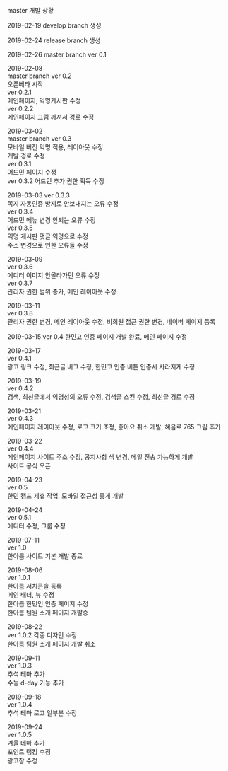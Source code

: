 master 개발 상황

2019-02-19
develop branch 생성

2019-02-24
release branch 생성

2019-02-26
master branch ver 0.1

2019-02-08  
master branch ver 0.2  
오픈베타 시작  
ver 0.2.1  
메인페이지, 익명게시판 수정  
ver 0.2.2  
메인페이지 그림 깨져서 경로 수정  

2019-03-02  
master branch ver 0.3  
모바일 버전 익명 적용, 레이아웃 수정  
개발 경로 수정  
ver 0.3.1  
어드민 페이지 수정  
ver 0.3.2
어드민 추가 권한 획득 수정 

2019-03-03 
ver 0.3.3  
쪽지 자동인증 방지로 안보내지는 오류 수정  
ver 0.3.4  
어드민 메뉴 변경 안되는 오류 수정  
ver 0.3.5  
익명 게시판 댓글 익명으로 수정  
주소 변경으로 인한 오류들 수정  

2019-03-09  
ver 0.3.6  
에디터 이미지 안올라가던 오류 수정  
ver 0.3.7  
관리자 권한 범위 증가, 메인 레이아웃 수정  

2019-03-11  
ver 0.3.8  
관리자 권한 변경, 메인 레이아웃 수정, 비회원 접근 권한 변경, 네이버 페이지 등록  

2019-03-15
ver 0.4
한민고 인증 페이지 개발 완료, 메인 페이지 수정

2019-03-17  
ver 0.4.1  
광고 링크 수정, 최근글 버그 수정, 한민고 인증 버튼 인증시 사라지게 수정  

2019-03-19  
ver 0.4.2  
검색, 최신글에서 익명성의 오류 수정, 검색글 스킨 수정, 최신글 경로 수정  

2019-03-21  
ver 0.4.3  
메인페이지 레이아웃 수정, 로고 크기 조정, 좋아요 취소 개발, 혜음로 765 그림 추가  

2019-03-22  
ver 0.4.4  
메인페이지 사이트 주소 수정, 공지사항 색 변경, 메일 전송 가능하게 개발  
사이트 공식 오픈  

2019-04-23  
ver 0.5  
한민 캠프 제휴 작업, 모바일 접근성 좋게 개발  

2019-04-24  
ver 0.5.1  
에디터 수정, 그룹 수정  

2019-07-11  
ver 1.0  
한아름 사이트 기본 개발 종료  

2019-08-06  
ver 1.0.1  
한아름 서치콘솔 등록  
메인 배너, 뷰 수정  
한아름 한민인 인증 페이지 수정  
한아름 팀원 소개 페이지 개발중  

2019-08-22  
ver 1.0.2 
각종 디자인 수정  
한아름 팀원 소개 페이지 개발 취소  

2019-09-11  
ver 1.0.3  
추석 테마 추가  
수능 d-day 기능 추가  

2019-09-18  
ver 1.0.4  
추석 테마 로고 일부분 수정  

2019-09-24   
ver 1.0.5  
겨울 테마 추가  
포인트 랭킹 수정  
광고창 수정    
